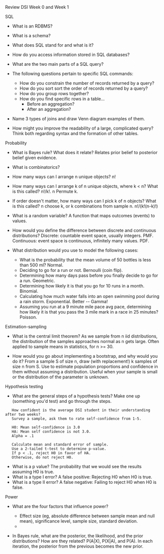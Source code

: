 Review DSI
Week 0 and Week 1

SQL

* What is an RDBMS?

* What is a schema?

* What does SQL stand for and what is it?

* How do you access information stored in SQL databases?

* What are the two main parts of a SQL query?

* The following questions pertain to specific SQL commands:
    * How do you constrain the number of records returned by a query?
    * How do you sort sort the order of records returned by a query?
    * How do you group rows together?
    * How do you find specific rows in a table...
        * Before an aggregation?
        * After an aggregation?

* Name 3 types of joins and draw Venn diagram examples of them.

* How might you improve the readability of a large, complicated query?  Think both
  regarding syntax and the formation of other tables.


Probability

* What is Bayes rule?  What does it relate?
Relates prior belief to posterior belief given evidence.

* What is combinatorics?

* How many ways can I arrange n unique objects?
n!

* How many ways can I arrange k of n unique objects, where k < n?  What is this called?
n!/k!.  n Permute k.

* If order doesn't matter, how many ways can I pick k of n objects? What is this called?
n choose k, or k combinations from sample n.  n!/(k!(n-k)!)

* What is a random variable?
A function that maps outcomes (events) to values.

* How would you define the difference between discrete and continuous distributions?
Discrete: countable event space, usually integers.  PMF.
Continuous: event space is continuous, infinitely many values.  PDF.

* What distribution would you use to model the following cases:
    * What is the probability that the mean volume of 50 bottles is less than 500 ml?
        Normal.
    * Deciding to go for a run or not.
        Bernoulli (coin flip).
    * Determining how many days pass before you finally decide to go for a run.
        Geometric.
    * Determining how likely it is that you go for 10 runs in a month.
        Binomial.
    * Calculating how much water falls into an open swimming pool during a rain storm.
        Exponential.  Better -- Gamma!
    * Assuming you run at a 9 minute mile pace avg pace, determining how likely
      it is that you pass the 3 mile mark in a race in 25 minutes?
        Poisson.



Estimation-sampling

* What is the central limit theorem?
    As we sample from n iid distributions, the distribution of the samples approaches normal as n gets large.  Often applied to sample means in statistics, for n >= 30.

* How would you go about implementing a bootstrap, and why would you do it?
    From a sample S of size n, draw (with replacement!) k samples of size n from S.  Use to estimate population proportions and confidence in them without assuming a distribution.  Useful when your sample is small or the distribution of the parameter is unknown.

Hypothesis testing

* What are the general steps of a hypothesis tests?  Make one up (something you'd test)
  and go through the steps.
 ```
    How confident is the average DSI student in their understanding after two weeks?
    Survey a sample, ask them to rate self-confidence from 1-5.

    H0: Mean self-confidence is 3.0
    HA: Mean self confidence is not 3.0.
    Alpha = .1

    Calculate mean and standard error of sample.
    Use a 2-tailed t-test to determine p-value.
    If p < .1, reject H0 in favor of HA.
    Otherwise, do not reject H0.
```
* What is a p value?
    The probability that we would see the results assuming H0 is true.
* What is a type I error?
    A false positive: Rejecting H0 when H0 is true.
* What is a type II error?
    A false negative: Failing to reject H0 when H0 is false.


Power

* What are the four factors that influence power?
    * Effect size (eg, absolute difference between sample mean and null mean), significance level, sample size, standard deviation.
    *

* In Bayes rule, what are the posterior, the likelihood, and the prior distributions?
  How are they related?
  P(A|X), P(X|A), and P(A).  In each iteration, the posterior from the previous becomes the new prior.
